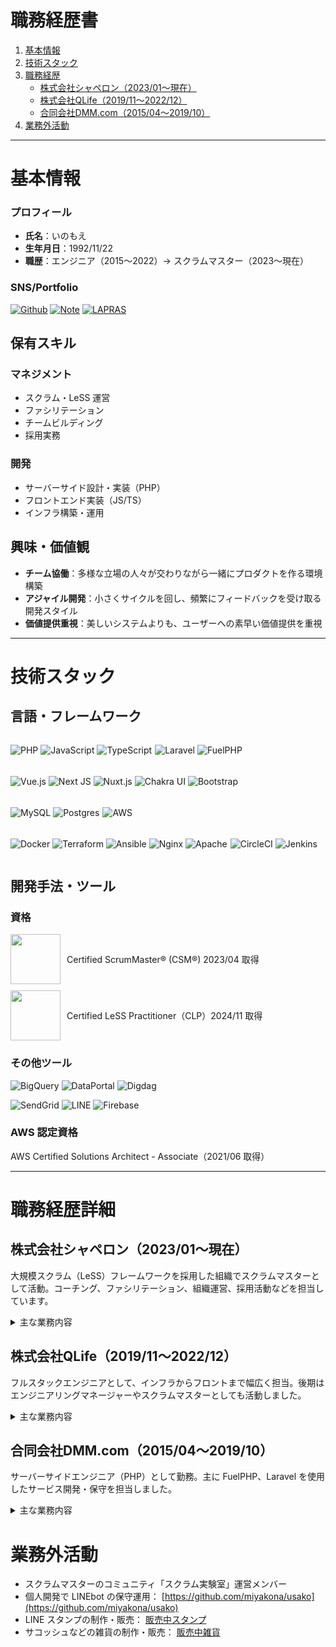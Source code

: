 # 職務経歴書

1. [基本情報](#basic)
1. [技術スタック](#skills)
1. [職務経歴](#carrer)
    - [株式会社シャペロン（2023/01〜現在）](#carrer_shaperon)
    - [株式会社QLife（2019/11〜2022/12）](#carrer_qlife)
    - [合同会社DMM.com（2015/04〜2019/10）](#carrer_dmm)
1. [業務外活動](#private)

---

<a id="basic"></a>

# 基本情報

### プロフィール
- **氏名**：いのもえ
- **生年月日**：1992/11/22
- **職歴**：エンジニア（2015〜2022）→ スクラムマスター（2023〜現在）

### SNS/Portfolio
[![Github](https://img.shields.io/badge/GitHub-miyakona-%2312100E.svg?style=flat-square&logo=Github&logoColor=white)](https://github.com/miyakona)
[![Note](https://img.shields.io/badge/note.com-miyakona-41C9B4?style=flat-square&logo=note&logoColor=white)](https://note.com/miyakona)
[![LAPRAS](https://img.shields.io/badge/LAPRAS-miyakona-00A1E9?style=flat-square&logo=lapras&logoColor=white)](https://lapras.com/public/miyakona)

## 保有スキル

### マネジメント
- スクラム・LeSS 運営
- ファシリテーション
- チームビルディング
- 採用実務

### 開発
- サーバーサイド設計・実装（PHP）
- フロントエンド実装（JS/TS）
- インフラ構築・運用

## 興味・価値観

- **チーム協働**：多様な立場の人々が交わりながら一緒にプロダクトを作る環境構築
- **アジャイル開発**：小さくサイクルを回し、頻繁にフィードバックを受け取る開発スタイル
- **価値提供重視**：美しいシステムよりも、ユーザーへの素早い価値提供を重視

---

<a id="skills"></a>

# 技術スタック

## 言語・フレームワーク

<div style="display: flex; flex-wrap: wrap; gap: 5px;">

<!-- 言語 -->
![PHP](https://img.shields.io/badge/php-%23777BB4.svg?style=flat-square&logo=php&logoColor=white)
![JavaScript](https://img.shields.io/badge/javascript-%23323330.svg?style=flat-square&logo=javascript&logoColor=%23F7DF1E)
![TypeScript](https://img.shields.io/badge/typescript-%23007ACC.svg?style=flat-square&logo=typescript&logoColor=white)

<!-- バックエンド -->
![Laravel](https://img.shields.io/badge/laravel-%23FF2D20.svg?style=flat-square&logo=laravel&logoColor=white)
![FuelPHP](https://img.shields.io/badge/FuelPHP-%23404d59.svg?style=flat-square)

<!-- フロントエンド -->
![Vue.js](https://img.shields.io/badge/vuejs-%2335495e.svg?style=flat-square&logo=vuedotjs&logoColor=%234FC08D)
![Next JS](https://img.shields.io/badge/Next-black?style=flat-square&logo=next.js&logoColor=white)
![Nuxt.js](https://img.shields.io/badge/Nuxt.js-%234FC08D.svg?style=flat-square&logo=nuxt.js&logoColor=white)
![Chakra UI](https://img.shields.io/badge/Chakra_UI-%23319795.svg?style=flat-square&logo=chakra-ui&logoColor=white)
![Bootstrap](https://img.shields.io/badge/Bootstrap-7952B3?style=flat-square&logo=bootstrap&logoColor=white)

<!-- DB -->
![MySQL](https://img.shields.io/badge/mysql-%2300f.svg?style=flat-square&logo=mysql&logoColor=white)
![Postgres](https://img.shields.io/badge/postgres-%23316192.svg?style=flat-square&logo=postgresql&logoColor=white)

<!-- クラウド -->
![AWS](https://img.shields.io/badge/AWS-%23FF9900.svg?style=flat-square&logo=amazon-aws&logoColor=white)

<!-- インフラ -->
![Docker](https://img.shields.io/badge/docker-%230db7ed.svg?style=flat-square&logo=docker&logoColor=white)
![Terraform](https://img.shields.io/badge/terraform-%235835CC.svg?style=flat-square&logo=terraform&logoColor=white)
![Ansible](https://img.shields.io/badge/ansible-%231A1918.svg?style=flat-square&logo=ansible&logoColor=white)
![Nginx](https://img.shields.io/badge/nginx-%23009639.svg?style=flat-square&logo=nginx&logoColor=white)
![Apache](https://img.shields.io/badge/apache-%23D42029.svg?style=flat-square&logo=apache&logoColor=white)

<!-- CI/CD -->
![CircleCI](https://img.shields.io/badge/CircleCI-%23161616.svg?style=flat-square&logo=circleci&logoColor=white)
![Jenkins](https://img.shields.io/badge/Jenkins-%232C5263.svg?style=flat-square&logo=jenkins&logoColor=white)

</div>

## 開発手法・ツール

### 資格
<div style="display: flex; gap: 10px; align-items: center;">
<img src="https://bcert.me/bc/html/img/badges/generated/badge-7227.png" width="80">
<div>Certified ScrumMaster® (CSM®) 2023/04 取得</div>
</div>

<div style="display: flex; gap: 10px; align-items: center; margin-top: 10px;">
<img src="https://less.works/badges/certified-less-practitioner.png" width="80">
<div>Certified LeSS Practitioner（CLP）2024/11 取得</div>
</div>

### その他ツール

![BigQuery](https://img.shields.io/badge/BigQuery-%234285F4.svg?style=flat-square&logo=google-cloud&logoColor=white)
![DataPortal](https://img.shields.io/badge/DataPortal-%234285F4.svg?style=flat-square&logo=google&logoColor=white)
![Digdag](https://img.shields.io/badge/Digdag-%23404d59.svg?style=flat-square)

![SendGrid](https://img.shields.io/badge/SendGrid-%230A0FFF.svg?style=flat-square&logo=sendgrid&logoColor=white)
![LINE](https://img.shields.io/badge/LINE_API-%2300C300.svg?style=flat-square&logo=line&logoColor=white)
![Firebase](https://img.shields.io/badge/Firebase-%23FFCA28.svg?style=flat-square&logo=firebase&logoColor=black)

### AWS 認定資格
AWS Certified Solutions Architect - Associate（2021/06 取得）

---
<a id="carrer"></a>

# 職務経歴詳細

<a id="carrer_shaperon"></a>

## 株式会社シャペロン（2023/01〜現在）

大規模スクラム（LeSS）フレームワークを採用した組織でスクラムマスターとして活動。コーチング、ファシリテーション、組織運営、採用活動などを担当しています。

<details>
<summary>主な業務内容</summary>

### スクラムマスター業務（2023/01〜現在）
- **チーム体制**：PO 1 名、3 チーム（エンジニア 10 名程度、PdM 2 名）、SM 2 名

#### コーチング・促進活動
- スクラム・LeSS の原理原則に基づく自律的チーム支援
- 新メンバーオンボーディング支援、勉強会実施
- ワークショップ企画・実施（PBI 作成、レトロスペクティブなど）
- 社内コミュニティでのアジャイル関連情報の定期共有
- 社内外での知識共有活動を通じて組織全体のアジャイル成熟度向上に貢献
- 新任 SM の立ち上げ支援により、 3 ヶ月で自律的な活動が可能な状態へ導いた

#### ファシリテーション
- リモート環境での効果的な意見抽出・可視化手法の考案と実践
  - [関連記事公開](https://note.com/miyakona/m/mdbbbee2284ad)
- 重要議題の合意形成支援（Done の定義、スプリント期間変更など）
- チーム間連携の改善、フィーチャーチーム化支援
- 全社オフサイトミーティングの企画・運営、当日ファシリテーション

#### 組織開発
- 全社オフサイトミーティングの企画・運営
- 組織ビジョン策定と浸透施策の検討
- チーム構造の最適化（スクラムチームと LeSS チームの統合）を 3 か月程度で完遂
  - スクラムチームへの LeSS 説明と理解促進
  - 各メンバーとの個別面談（1on1）実施
  - 統合に関する課題管理と解決支援
- 部門 OKR 策定支援、経営層との課題協議
- CTO 退職に伴う権限分担（PO と協力）
  - 人事評価方法の検討と実施
  - 開発 生産性 指標（PR 生存期間など）の可視化
  - 勤怠状況の可視化と改善
  - 有料開発ツール（Cursor など）のアカウント管理
- 社内コミュニティ活性化支援
  - アジャイルコミュニティのモデルケース化
  - 外部アジャイルコーチによる週次ティーチングの調整・実施

#### プロジェクト支援
- 要件定義ワークショップの実施（ユーザーストーリーマッピングなど）
- 大規模プロジェクトのファシリテーション
- 振り返りワークの計画・実施

### 採用・コーポレート業務（2023/03〜現在）
- **採用活動**
  - エンジニア・SM 候補者のスクリーニングとスカウト
  - 採用プロセスの設計・改善
  - 面接官として参加

- **業務 効率化 支援**
  - OKR 可視化ツールの開発（Google Apps Script）
  - ツールの運用マニュアル作成

</details>

<a id="carrer_qlife"></a>

## 株式会社QLife（2019/11〜2022/12）

フルスタックエンジニアとして、インフラからフロントまで幅広く担当。後期はエンジニアリングマネージャーやスクラムマスターとしても活動しました。

<details>
<summary>主な業務内容</summary>

### 組織マネジメント（2022/06〜2022/12）
- **エンジニアリングマネージャー**
  - **チーム体制**：6 名のチームマネジメント（社員 3 名、業務委託 3 名）
  - 採用活動、評価・目標設定、キャリア支援
  - 業務割り当て、進捗管理

### 治験関連サービス
- **治験CRMサービスの保守・運用**（2021/05〜2022/12）
  - **チーム体制**：エンジニア 4 名、PO 1 名、SM 1 名（兼任）
  - **役割**：スクラムマスター兼プロダクトオーナー、開発メンバー
  - **使用技術**：PHP（Laravel）、AWS、PostgreSQL、Vue.js、Terraform
  - ユーザーヒアリングから PBI 作成、DX 改善、CI 整備、障害対応
  - スクラムイベント運営、ワークショップ計画・実施

- **会員基盤システム構築**（2022/05〜2022/07）
  - **チーム体制**：エンジニア 3 名、PO 1 名
  - **役割**：進行役（途中参画）
  - 停滞プロジェクトの進行役として参画
  - 要求整理、システム変更の可視化、ステークホルダー調整

- **コールセンター向けシステム構築**（2021/05〜2021/08）
  - **チーム体制**：エンジニア 2 名、PO 1 名
  - **使用技術**：TypeScript、Next.js、AWS、Chakra UI
  - 設計から実装まで担当

- **治験CRMサービスの保守・運用**（2019/11〜2021/06）
  - **チーム体制**：エンジニア 3 名、PO 1 名
  - **使用技術**：PHP（Laravel）、AWS、PostgreSQL
  - 一括登録・更新機能、画像機能の追加
  - BigQuery + DataPortal によるデータの可視化・環境整備

### メディアサイト
- **メディアサービス保守・運用**（2019/11〜2022/04）
  - **チーム体制**：エンジニア 5 名
  - **使用技術**：PHP（Laravel）、MySQL、AWS
  - 病院検索、お薬検索などのサービス対応
  - 仕様不明な機能のリバースエンジニアリングと復旧対応
  - バッチ処理実装、障害対応、運用改善ツール開発

</details>

<a id="carrer_dmm"></a>

## 合同会社DMM.com（2015/04〜2019/10）

サーバーサイドエンジニア（PHP）として勤務。主に FuelPHP、Laravel を使用したサービス開発・保守を担当しました。

<details>
<summary>主な業務内容</summary>

### 電子書籍サービス関連
- **読み放題機能追加**（2019/04〜2019/10）
  - **チーム体制**：エンジニア 7 名、PO 1 名
  - **役割**：実装担当、チームビルディング支援
  - **使用技術**：PHP（Laravel）、MySQL、AWS
  - 進捗が停滞していたプロジェクトの巻き返し
  - サブスクリプション型サービスの設計・実装
  
- **AWS移行プロジェクト**（2018/10〜2019/04）
  - **チーム体制**：エンジニア 5 名、インフラ担当 3 名
  - **役割**：移行計画策定、実装担当
  - **使用技術**：AWS（EC2、RDS、ELB、CloudFront）、Ansible、Docker
  - オンプレミスから AWS への移行を推進（日売上 4000 万円規模のサービス）
  - スケジュール管理、影響調査、リリース計画策定
  - ステークホルダー調整、進捗報告
  
- **サービス保守・運用**（2015/10〜2019/10）
  - **チーム体制**：エンジニア 10 名（フェーズにより変動）
  - **使用技術**：PHP（FuelPHP/Laravel）、MySQL、Jenkins
  - クーポン機能・セット販売機能の実装
  - レガシーシステムのリプレイス（PHP5.3→PHP7）
  - 障害対応、深夜メンテナンス実施

### その他プロジェクト
- **DMM スクラッチ立ち上げ**（2017/07〜2017/12）
  - **チーム体制**：エンジニア 5 名、デザイナー 2 名、PO 1 名
  - **役割**：開発メンバー
  - **使用技術**：PHP（Laravel）、MySQL、jQuery
  - 月間売上 1 億円規模の新サービス立ち上げ
  - 管理画面・ユーザー向け画面の実装
  - テスト項目作成、リリース準備
  
- **DMM okan立ち上げ**（2016/07〜2016/12）
  - **チーム体制**：エンジニア 4 名、オフショア開発 6 名、PO 1 名
  - **役割**：開発メンバー、オフショア連携担当
  - **使用技術**：PHP（Laravel）、MySQL、AngularJS
  - BtoCtoC サービスの立ち上げ
  - オフショア開発チームとの連携、API 設計
  - 新人エンジニア育成、チームビルディング

- **全社API リプレイス**（2015/06〜2015/10）
  - **チーム体制**：エンジニア 3 名
  - **役割**：仕様書 作成 担当
  - **使用技術**：PHP、Java
  - 全サービス利用の API 仕様書の作成（売上 2,211 億円/年規模）
  - 外部・内部仕様書の作成、開発サポート
  - 社内への API 啓蒙活動

### 社内活動
- 技術書輪読会の主催（週 1 回、1 年間継続）
- 新卒社員のメンター（2 年間で 3 名担当）
- 社内勉強会での登壇（年 2 回程度）

</details>

<a id="private"></a>

# 業務外活動

- スクラムマスターのコミュニティ「スクラム実験室」運営メンバー
- 個人開発で LINEbot の保守運用： [https://github.com/miyakona/usako](https://github.com/miyakona/usako)
- LINE スタンプの制作・販売： [販売中スタンプ](https://store.line.me/stickershop/author/241940)
- サコッシュなどの雑貨の制作・販売： [販売中雑貨](https://miyakona.booth.pm/)
